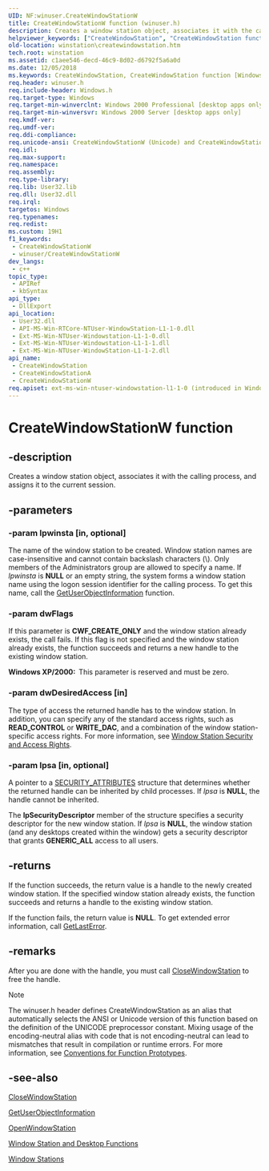 ```yaml
---
UID: NF:winuser.CreateWindowStationW
title: CreateWindowStationW function (winuser.h)
description: Creates a window station object, associates it with the calling process, and assigns it to the current session. (Unicode)
helpviewer_keywords: ["CreateWindowStation", "CreateWindowStation function [Windows Stations and Desktops]", "CreateWindowStationW", "_win32_createwindowstation", "base.createwindowstation", "winstation.createwindowstation", "winuser/CreateWindowStation", "winuser/CreateWindowStationW"]
old-location: winstation\createwindowstation.htm
tech.root: winstation
ms.assetid: c1aee546-decd-46c9-8d02-d6792f5a6a0d
ms.date: 12/05/2018
ms.keywords: CreateWindowStation, CreateWindowStation function [Windows Stations and Desktops], CreateWindowStationA, CreateWindowStationW, _win32_createwindowstation, base.createwindowstation, winstation.createwindowstation, winuser/CreateWindowStation, winuser/CreateWindowStationA, winuser/CreateWindowStationW
req.header: winuser.h
req.include-header: Windows.h
req.target-type: Windows
req.target-min-winverclnt: Windows 2000 Professional [desktop apps only]
req.target-min-winversvr: Windows 2000 Server [desktop apps only]
req.kmdf-ver: 
req.umdf-ver: 
req.ddi-compliance: 
req.unicode-ansi: CreateWindowStationW (Unicode) and CreateWindowStationA (ANSI)
req.idl: 
req.max-support: 
req.namespace: 
req.assembly: 
req.type-library: 
req.lib: User32.lib
req.dll: User32.dll
req.irql: 
targetos: Windows
req.typenames: 
req.redist: 
ms.custom: 19H1
f1_keywords:
 - CreateWindowStationW
 - winuser/CreateWindowStationW
dev_langs:
 - c++
topic_type:
 - APIRef
 - kbSyntax
api_type:
 - DllExport
api_location:
 - User32.dll
 - API-MS-Win-RTCore-NTUser-WindowStation-L1-1-0.dll
 - Ext-MS-Win-NTUser-Windowstation-L1-1-0.dll
 - Ext-MS-Win-NTUser-Windowstation-L1-1-1.dll
 - Ext-MS-Win-NTUser-WindowStation-L1-1-2.dll
api_name:
 - CreateWindowStation
 - CreateWindowStationA
 - CreateWindowStationW
req.apiset: ext-ms-win-ntuser-windowstation-l1-1-0 (introduced in Windows 8)
---
```


# CreateWindowStationW function


## -description

Creates a window station object, associates it with the calling process, and assigns it to the current session.

## -parameters

### -param lpwinsta [in, optional]

The name of the window station to be created. Window station names are case-insensitive and cannot contain backslash characters (\\). Only members of the Administrators group are allowed to specify a name. If <i>lpwinsta</i> is <b>NULL</b> or an empty string, the system forms a window station name using the logon session identifier for the calling process. To get this name, call the 
<a href="/windows/desktop/api/winuser/nf-winuser-getuserobjectinformationa">GetUserObjectInformation</a> function.

### -param dwFlags

If this parameter is <b>CWF_CREATE_ONLY</b> and the window station already exists, the call fails. If this flag is not specified and the window station already exists, the function succeeds and returns a new handle to the existing window station.

<b>Windows XP/2000:  </b>This parameter is reserved and must be zero.

### -param dwDesiredAccess [in]

The type of access the returned handle has to the window station. In addition, you can specify any of the standard access rights, such as <b>READ_CONTROL</b> or <b>WRITE_DAC</b>, and a combination of the window station-specific access rights. For more information, see <a href="/windows/desktop/winstation/window-station-security-and-access-rights">Window Station Security and Access Rights</a>.

### -param lpsa [in, optional]

A pointer to a 
<a href="/windows/win32/api/wtypesbase/ns-wtypesbase-security_attributes">SECURITY_ATTRIBUTES</a> structure that determines whether the returned handle can be inherited by child processes. If <i>lpsa</i> is <b>NULL</b>, the handle cannot be inherited.

The <b>lpSecurityDescriptor</b> member of the structure specifies a security descriptor for the new window station. If <i>lpsa</i> is <b>NULL</b>, the window station (and any desktops created within the window) gets a security descriptor that grants <b>GENERIC_ALL</b> access to all users.

## -returns

If the function succeeds, the return value is a handle to the newly created window station. If the specified window station already exists, the function succeeds and returns a handle to the existing window station.

If the function fails, the return value is <b>NULL</b>. To get extended error information, call 
<a href="/windows/desktop/api/errhandlingapi/nf-errhandlingapi-getlasterror">GetLastError</a>.

## -remarks

After you are done with the handle, you must call 
<a href="/windows/desktop/api/winuser/nf-winuser-closewindowstation">CloseWindowStation</a> to free the handle.





> [!NOTE]
> The winuser.h header defines CreateWindowStation as an alias that automatically selects the ANSI or Unicode version of this function based on the definition of the UNICODE preprocessor constant. Mixing usage of the encoding-neutral alias with code that is not encoding-neutral can lead to mismatches that result in compilation or runtime errors. For more information, see [Conventions for Function Prototypes](/windows/win32/intl/conventions-for-function-prototypes).

## -see-also

<a href="/windows/desktop/api/winuser/nf-winuser-closewindowstation">CloseWindowStation</a>



<a href="/windows/desktop/api/winuser/nf-winuser-getuserobjectinformationa">GetUserObjectInformation</a>



<a href="/windows/desktop/api/winuser/nf-winuser-openwindowstationa">OpenWindowStation</a>



<a href="/windows/desktop/winstation/window-station-and-desktop-functions">Window Station and Desktop Functions</a>



<a href="/windows/desktop/winstation/window-stations">Window Stations</a>
